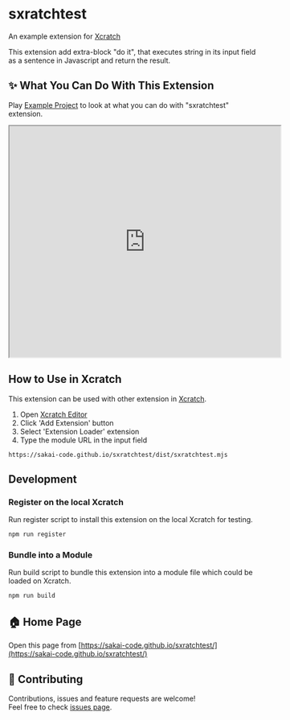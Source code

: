 # sxratchtest
An example extension for [Xcratch](https://xcratch.github.io/)

This extension add extra-block "do it", that executes string in its input field as a sentence in Javascript and return the result.


## ✨ What You Can Do With This Extension

Play [Example Project](https://xcratch.github.io/editor/#https://sakai-code.github.io/sxratchtest/projects/example.sb3) to look at what you can do with "sxratchtest" extension. 
<iframe src="https://xcratch.github.io/editor/player#https://sakai-code.github.io/sxratchtest/projects/example.sb3" width="540px" height="460px"></iframe>


## How to Use in Xcratch

This extension can be used with other extension in [Xcratch](https://xcratch.github.io/). 
1. Open [Xcratch Editor](https://xcratch.github.io/editor)
2. Click 'Add Extension' button
3. Select 'Extension Loader' extension
4. Type the module URL in the input field 
```
https://sakai-code.github.io/sxratchtest/dist/sxratchtest.mjs
```

## Development

### Register on the local Xcratch

Run register script to install this extension on the local Xcratch for testing.

```sh
npm run register
```

### Bundle into a Module

Run build script to bundle this extension into a module file which could be loaded on Xcratch.

```sh
npm run build
```

## 🏠 Home Page

Open this page from [https://sakai-code.github.io/sxratchtest/](https://sakai-code.github.io/sxratchtest/)


## 🤝 Contributing

Contributions, issues and feature requests are welcome!<br />Feel free to check [issues page](https://github.com/sakai-code/sxratchtest/issues). 
